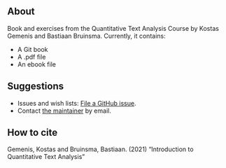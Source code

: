 ## About

Book and exercises from the Quantitative Text Analysis Course by Kostas Gemenis and Bastiaan Bruinsma. Currently, it contains:

- A Git book
- A .pdf file
- An ebook file

## Suggestions

- Issues and wish lists: [File a GitHub
  issue](https://github.com/SCJBruinsma/qta-book/issues).
- Contact [the maintainer](mailto:sebastianus.bruinsma@chalmers.se) by email.

## How to cite

Gemenis, Kostas and Bruinsma, Bastiaan. (2021) “Introduction to Quantitative Text Analysis”

